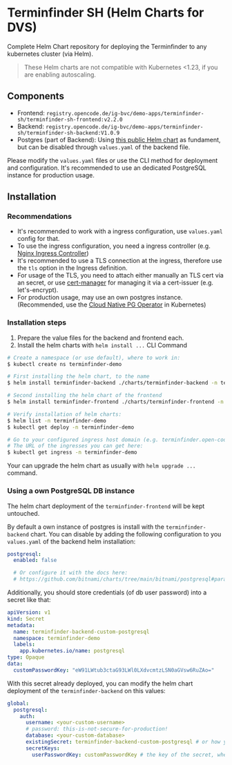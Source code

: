 # Terminfinder SH (Helm Charts for DVS)

Complete Helm Chart repository for deploying the Terminfinder to any kubernetes cluster (via Helm).

> These Helm charts are not compatible with Kubernetes <1.23, if you are enabling autoscaling.

## Components

* Frontend: `registry.opencode.de/ig-bvc/demo-apps/terminfinder-sh/terminfinder-sh-frontend:v2.2.0`
* Backend: `registry.opencode.de/ig-bvc/demo-apps/terminfinder-sh/terminfinder-sh-backend:V1.0.9`
* Postgres (part of Backend): Using [this public Helm chart](https://github.com/bitnami/charts/tree/main/bitnami/postgresql/) as fundament, but can be disabled through `values.yaml` of the backend file.

Please modify the `values.yaml` files or use the CLI method for deployment and configuration. It's recommended to use an dedicated PostgreSQL instance for production usage.

## Installation

### Recommendations

* It's recommended to work with a ingress configuration, use `values.yaml` config for that.
* To use the ingress configuration, you need a ingress controller (e.g. [Nginx Ingress Controller](https://docs.nginx.com/nginx-ingress-controller/))
* It's recommended to use a TLS connection at the ingress, therefore use the `tls` option in the Ingress definition.
* For usage of the TLS, you need to attach either manually an TLS cert via an secret, or use [cert-manager](https://cert-manager.io) for managing it via a cert-issuer (e.g. let's-encrypt).
* For production usage, may use an own postgres instance. (Recommended, use the [Cloud Native PG Operator](https://cloudnative-pg.io) in Kubernetes)

### Installation steps

1. Prepare the value files for the backend and frontend each.
2. Install the helm charts with `helm install ...` CLI Command

```bash
# Create a namespace (or use default), where to work in:
$ kubectl create ns terminfinder-demo

# First installing the helm chart, to the name
$ helm install terminfinder-backend ./charts/terminfinder-backend -n terminfinder-demo -f demo-backend.values.yaml

# Second installing the helm chart of the frontend
$ helm install terminfinder-frontend ./charts/terminfinder-frontend -n terminfinder-demo -f demo-frontend.values.yaml

# Verify installation of helm charts:
$ helm list -n terminfinder-demo
$ kubectl get deploy -n terminfinder-demo

# Go to your configured ingress host domain (e.g. terminfinder.open-code.local) and test it out!
# The URL of the ingresses you can get here:
$ kubectl get ingress -n terminfinder-demo
```

Your can upgrade the helm chart as usually with `helm upgrade ...` command.

### Using a own PostgreSQL DB instance

The helm chart deployment of the `terminfinder-frontend` will be kept untouched.

By default a own instance of postgres is install with the `terminfinder-backend` chart. You can disable by adding the following configuration to you `values.yaml` of the backend helm installation:

```yaml
postgresql:
  enabled: false

  # Or configure it with the docs here:
  # https://github.com/bitnami/charts/tree/main/bitnami/postgresql#parameters
```

Additionally, you should store credentials (of db user password) into a secret like that:

```yaml
apiVersion: v1
kind: Secret
metadata:
  name: terminfinder-backend-custom-postgresql
  namespace: terminfinder-demo
  labels:
    app.kubernetes.io/name: postgresql
type: Opaque
data:
  customPasswordKey: "eW91LWtub3ctaG93LWl0LXdvcmtzLSN0aGVsw6RuZAo="
```

With this secret already deployed, you can modify the helm chart deployment of the `terminfinder-backend` on this values:

```yaml
global:
  postgresql:
    auth:
      username: <your-custom-username>
      # password: this-is-not-secure-for-production!
      database: <your-custom-database>
      existingSecret: terminfinder-backend-custom-postgresql # or how you secret is called
      secretKeys:
        userPasswordKey: customPasswordKey # the key of the secret, where the password is saved
```

